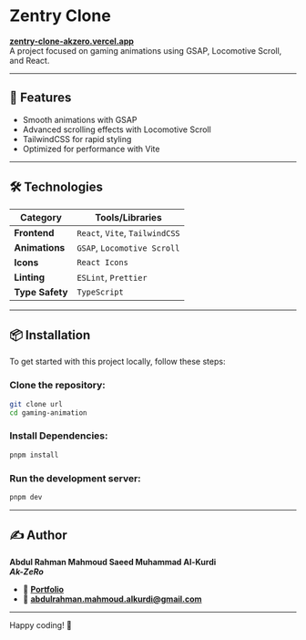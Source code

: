 # Zentry Clone

**[zentry-clone-akzero.vercel.app](https://zentry-clone-akzero.vercel.app)**  
A project focused on gaming animations using GSAP, Locomotive Scroll, and React.

---

## 🚀 Features

- Smooth animations with GSAP
- Advanced scrolling effects with Locomotive Scroll
- TailwindCSS for rapid styling
- Optimized for performance with Vite

---

## 🛠️ Technologies

| **Category**    | **Tools/Libraries**            |
| --------------- | ------------------------------ |
| **Frontend**    | `React`, `Vite`, `TailwindCSS` |
| **Animations**  | `GSAP`, `Locomotive Scroll`    |
| **Icons**       | `React Icons`                  |
| **Linting**     | `ESLint`, `Prettier`           |
| **Type Safety** | `TypeScript`                   |

---

## 📦 Installation

To get started with this project locally, follow these steps:

### Clone the repository:

```bash
git clone url
cd gaming-animation
```

### Install Dependencies:

```bash
pnpm install
```

### Run the development server:

```bash
pnpm dev
```

---

## ✍️ Author

**Abdul Rahman Mahmoud Saeed Muhammad Al-Kurdi**  
**_Ak-ZeRo_**

- 💼 **[Portfolio](https://ak-zero.vercel.app)**
- 📧 **[abdulrahman.mahmoud.alkurdi@gmail.com](mailto:abdulrahman.mahmoud.alkurdi@gmail.com)**

---

Happy coding! 🚀
